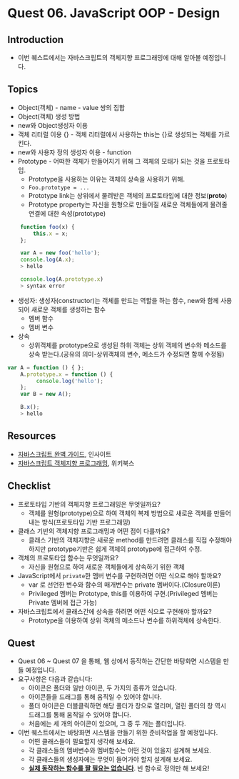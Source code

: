 # Quest 06. JavaScript OOP - Design


## Introduction
* 이번 퀘스트에서는 자바스크립트의 객체지향 프로그래밍에 대해 알아볼 예정입니다.

## Topics
* Object(객체) - name - value 쌍의 집합
* Object(객체) 생성 방법
 * new와 Object생성자 이용
 * 객체 리터럴 이용 {} - 객체 리터럴에서 사용하는 this는 {}로 생성되는 객체를 가르킨다.
 * new와 사용자 정의 생성자 이용 - function
* Prototype - 어떠한 객체가 만들어지기 위해 그 객체의 모태가 되는 것을 프로토타입.
  * Prototype을 사용하는 이유는 객체의 상속을 사용하기 위해.
  * `Foo.prototype = ...`
  * Prototype link는 상위에서 물려받은 객체의 프로토타입에 대한 정보(__proto__)
  * Prototype property는 자신을 원형으로 만들어질 새로운 객체들에게 물려줄 연결에 대한 속성(prototype)
```JavaScript
    function foo(x) {
        this.x = x;
    };

    var A = new foo('hello');
    console.log(A.x);
    > hello

    console.log(A.prototype.x)
    > syntax error
```
* 생성자: 생성자(constructor)는 객체를 만드는 역할을 하는 함수, new와 함께 사용되어 새로운 객체를 생성하는 함수
  * 멤버 함수
  * 멤버 변수
* 상속
  * 상위객체를 prototype으로 생성된 하위 객체는 상위 객체의 변수와 메소드를 상속 받는다.(공유의 의미-상위객체의 변수, 메소드가 수정되면 함께 수정됨)
 ```JavaScript
 var A = function () { };
     A.prototype.x = function () {
          console.log('hello');
     };
     var B = new A();

     B.x();
     > hello
 ```

## Resources
* [자바스크립트 완벽 가이드](http://www.yes24.com/24/Goods/8275120?Acode=101), 인사이트
* [자바스크립트 객체지향 프로그래밍](http://www.yes24.com/24/Goods/7276246?Acode=101), 위키북스

## Checklist
* 프로토타입 기반의 객체지향 프로그래밍은 무엇일까요?
  * 객체를 원형(prototype)으로 하여 객체의 복제 방법으로 새로운 객체를 만들어 내는 방식(프로토타입 기반 프로그래밍)
* 클래스 기반의 객체지향 프로그래밍과 어떤 점이 다를까요?
  * 클래스 기반의 객체지향은 새로운 method를 만드려면 클래스를 직접 수정해야하지만 prototype기반은 쉽게 객체의 prototype에 접근하여 수정.
* 객체의 프로토타입 함수는 무엇일까요?
  * 자신을 원형으로 하여 새로운 객체들에게 상속하기 위한 객체
* JavaScript에서 `private`한 멤버 변수를 구현하려면 어떤 식으로 해야 할까요?
  * var 로 선언한 변수와 함수의 매개변수는 private 멤버이다.(Closure이론)
  * Privileged 멤버는 Prototype, this를 이용하여 구현.(Privileged 멤버는 Private 멤버에 접근 가능)
* 자바스크립트에서 클래스간에 상속을 하려면 어떤 식으로 구현해야 할까요?
  * Prototype을 이용하여 상위 객체의 메소드나 변수를 하위객체에 상속한다.

## Quest
* Quest 06 ~ Quest 07 을 통해, 웹 상에서 동작하는 간단한 바탕화면 시스템을 만들 예정입니다.
* 요구사항은 다음과 같습니다:
  * 아이콘은 폴더와 일반 아이콘, 두 가지의 종류가 있습니다.
  * 아이콘들을 드래그를 통해 움직일 수 있어야 합니다.
  * 폴더 아이콘은 더블클릭하면 해당 폴더가 창으로 열리며, 열린 폴더의 창 역시 드래그를 통해 움직일 수 있어야 합니다.
  * 처음에는 세 개의 아이콘이 있으며, 그 중 두 개는 폴더입니다.
* 이번 퀘스트에서는 바탕화면 시스템을 만들기 위한 준비작업을 할 예정입니다.
  * 어떤 클래스들이 필요할지 생각해 보세요.
  * 각 클래스들의 멤버변수와 멤버함수는 어떤 것이 있을지 설계해 보세요.
  * 각 클래스들의 생성자에는 무엇이 들어가야 할지 설계해 보세요.
  * <u>**실제 동작하는 함수를 짤 필요는 없습니다**</u>. 빈 함수로 정의만 해 보세요!

